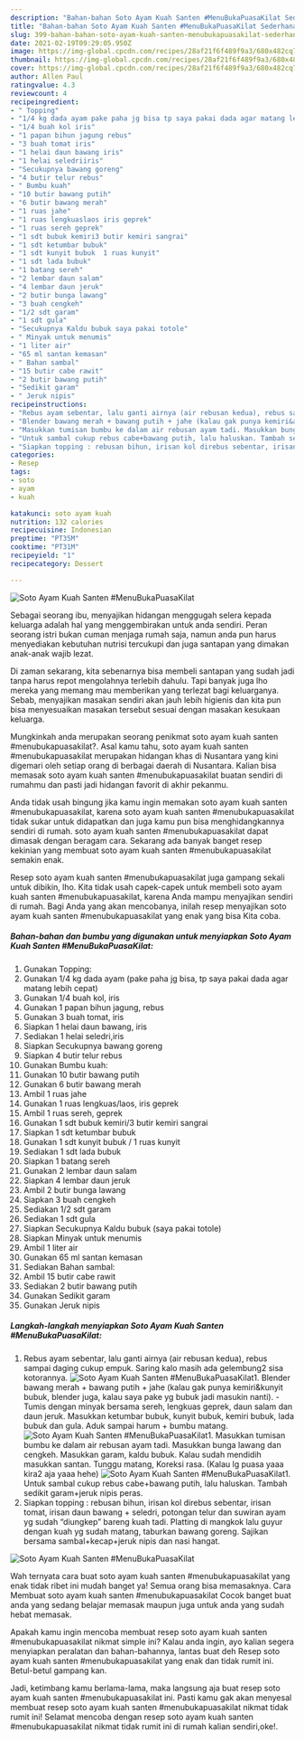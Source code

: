 ```yaml
---
description: "Bahan-bahan Soto Ayam Kuah Santen #MenuBukaPuasaKilat Sederhana Untuk Jualan"
title: "Bahan-bahan Soto Ayam Kuah Santen #MenuBukaPuasaKilat Sederhana Untuk Jualan"
slug: 399-bahan-bahan-soto-ayam-kuah-santen-menubukapuasakilat-sederhana-untuk-jualan
date: 2021-02-19T09:29:05.950Z
image: https://img-global.cpcdn.com/recipes/28af21f6f489f9a3/680x482cq70/soto-ayam-kuah-santen-menubukapuasakilat-foto-resep-utama.jpg
thumbnail: https://img-global.cpcdn.com/recipes/28af21f6f489f9a3/680x482cq70/soto-ayam-kuah-santen-menubukapuasakilat-foto-resep-utama.jpg
cover: https://img-global.cpcdn.com/recipes/28af21f6f489f9a3/680x482cq70/soto-ayam-kuah-santen-menubukapuasakilat-foto-resep-utama.jpg
author: Allen Paul
ratingvalue: 4.3
reviewcount: 4
recipeingredient:
- " Topping"
- "1/4 kg dada ayam pake paha jg bisa tp saya pakai dada agar matang lebih cepat"
- "1/4 buah kol iris"
- "1 papan bihun jagung rebus"
- "3 buah tomat iris"
- "1 helai daun bawang iris"
- "1 helai seledriiris"
- "Secukupnya bawang goreng"
- "4 butir telur rebus"
- " Bumbu kuah"
- "10 butir bawang putih"
- "6 butir bawang merah"
- "1 ruas jahe"
- "1 ruas lengkuaslaos iris geprek"
- "1 ruas sereh geprek"
- "1 sdt bubuk kemiri3 butir kemiri sangrai"
- "1 sdt ketumbar bubuk"
- "1 sdt kunyit bubuk  1 ruas kunyit"
- "1 sdt lada bubuk"
- "1 batang sereh"
- "2 lembar daun salam"
- "4 lembar daun jeruk"
- "2 butir bunga lawang"
- "3 buah cengkeh"
- "1/2 sdt garam"
- "1 sdt gula"
- "Secukupnya Kaldu bubuk saya pakai totole"
- " Minyak untuk menumis"
- "1 liter air"
- "65 ml santan kemasan"
- " Bahan sambal"
- "15 butir cabe rawit"
- "2 butir bawang putih"
- "Sedikit garam"
- " Jeruk nipis"
recipeinstructions:
- "Rebus ayam sebentar, lalu ganti airnya (air rebusan kedua), rebus sampai daging cukup empuk. Saring kalo masih ada gelembung2 sisa kotorannya."
- "Blender bawang merah + bawang putih + jahe (kalau gak punya kemiri&amp;kunyit bubuk, blender juga, kalau saya pake yg bubuk jadi masukin nanti). Tumis dengan minyak bersama sereh, lengkuas geprek, daun salam dan daun jeruk. Masukkan ketumbar bubuk, kunyit bubuk, kemiri bubuk, lada bubuk dan gula. Aduk sampai harum + bumbu matang."
- "Masukkan tumisan bumbu ke dalam air rebusan ayam tadi. Masukkan bunga lawang dan cengkeh. Masukkan garam, kaldu bubuk. Kalau sudah mendidih masukkan santan. Tunggu matang, Koreksi rasa. (Kalau lg puasa yaaa kira2 aja yaaa hehe)"
- "Untuk sambal cukup rebus cabe+bawang putih, lalu haluskan. Tambah sedikit garam+jeruk nipis peras."
- "Siapkan topping : rebusan bihun, irisan kol direbus sebentar, irisan tomat, irisan daun bawang + seledri, potongan telur dan suwiran ayam yg sudah “diungkep” bareng kuah tadi. Platting di mangkok lalu guyur dengan kuah yg sudah matang, taburkan bawang goreng. Sajikan bersama sambal+kecap+jeruk nipis dan nasi hangat."
categories:
- Resep
tags:
- soto
- ayam
- kuah

katakunci: soto ayam kuah 
nutrition: 132 calories
recipecuisine: Indonesian
preptime: "PT35M"
cooktime: "PT31M"
recipeyield: "1"
recipecategory: Dessert

---
```



![Soto Ayam Kuah Santen #MenuBukaPuasaKilat](https://img-global.cpcdn.com/recipes/28af21f6f489f9a3/680x482cq70/soto-ayam-kuah-santen-menubukapuasakilat-foto-resep-utama.jpg)

Sebagai seorang ibu, menyajikan hidangan menggugah selera kepada keluarga adalah hal yang menggembirakan untuk anda sendiri. Peran seorang istri bukan cuman menjaga rumah saja, namun anda pun harus menyediakan kebutuhan nutrisi tercukupi dan juga santapan yang dimakan anak-anak wajib lezat.

Di zaman  sekarang, kita sebenarnya bisa membeli santapan yang sudah jadi tanpa harus repot mengolahnya terlebih dahulu. Tapi banyak juga lho mereka yang memang mau memberikan yang terlezat bagi keluarganya. Sebab, menyajikan masakan sendiri akan jauh lebih higienis dan kita pun bisa menyesuaikan masakan tersebut sesuai dengan masakan kesukaan keluarga. 



Mungkinkah anda merupakan seorang penikmat soto ayam kuah santen #menubukapuasakilat?. Asal kamu tahu, soto ayam kuah santen #menubukapuasakilat merupakan hidangan khas di Nusantara yang kini digemari oleh setiap orang di berbagai daerah di Nusantara. Kalian bisa memasak soto ayam kuah santen #menubukapuasakilat buatan sendiri di rumahmu dan pasti jadi hidangan favorit di akhir pekanmu.

Anda tidak usah bingung jika kamu ingin memakan soto ayam kuah santen #menubukapuasakilat, karena soto ayam kuah santen #menubukapuasakilat tidak sukar untuk didapatkan dan juga kamu pun bisa menghidangkannya sendiri di rumah. soto ayam kuah santen #menubukapuasakilat dapat dimasak dengan beragam cara. Sekarang ada banyak banget resep kekinian yang membuat soto ayam kuah santen #menubukapuasakilat semakin enak.

Resep soto ayam kuah santen #menubukapuasakilat juga gampang sekali untuk dibikin, lho. Kita tidak usah capek-capek untuk membeli soto ayam kuah santen #menubukapuasakilat, karena Anda mampu menyajikan sendiri di rumah. Bagi Anda yang akan mencobanya, inilah resep menyajikan soto ayam kuah santen #menubukapuasakilat yang enak yang bisa Kita coba.

<!--inarticleads1-->

##### Bahan-bahan dan bumbu yang digunakan untuk menyiapkan Soto Ayam Kuah Santen #MenuBukaPuasaKilat:

1. Gunakan  Topping:
1. Gunakan 1/4 kg dada ayam (pake paha jg bisa, tp saya pakai dada agar matang lebih cepat)
1. Gunakan 1/4 buah kol, iris
1. Gunakan 1 papan bihun jagung, rebus
1. Gunakan 3 buah tomat, iris
1. Siapkan 1 helai daun bawang, iris
1. Sediakan 1 helai seledri,iris
1. Siapkan Secukupnya bawang goreng
1. Siapkan 4 butir telur rebus
1. Gunakan  Bumbu kuah:
1. Gunakan 10 butir bawang putih
1. Gunakan 6 butir bawang merah
1. Ambil 1 ruas jahe
1. Gunakan 1 ruas lengkuas/laos, iris geprek
1. Ambil 1 ruas sereh, geprek
1. Gunakan 1 sdt bubuk kemiri/3 butir kemiri sangrai
1. Siapkan 1 sdt ketumbar bubuk
1. Gunakan 1 sdt kunyit bubuk / 1 ruas kunyit
1. Sediakan 1 sdt lada bubuk
1. Siapkan 1 batang sereh
1. Gunakan 2 lembar daun salam
1. Siapkan 4 lembar daun jeruk
1. Ambil 2 butir bunga lawang
1. Siapkan 3 buah cengkeh
1. Sediakan 1/2 sdt garam
1. Sediakan 1 sdt gula
1. Siapkan Secukupnya Kaldu bubuk (saya pakai totole)
1. Siapkan  Minyak untuk menumis
1. Ambil 1 liter air
1. Gunakan 65 ml santan kemasan
1. Sediakan  Bahan sambal:
1. Ambil 15 butir cabe rawit
1. Sediakan 2 butir bawang putih
1. Gunakan Sedikit garam
1. Gunakan  Jeruk nipis




<!--inarticleads2-->

##### Langkah-langkah menyiapkan Soto Ayam Kuah Santen #MenuBukaPuasaKilat:

1. Rebus ayam sebentar, lalu ganti airnya (air rebusan kedua), rebus sampai daging cukup empuk. Saring kalo masih ada gelembung2 sisa kotorannya.
<img src="//assets-global.cpcdn.com/assets/icons/button_play-2c75c40dde080a61004c1f40b05d8f140eaff45d7e9e6481dc71c63d2e7c4909.png" alt="Soto Ayam Kuah Santen #MenuBukaPuasaKilat">1. Blender bawang merah + bawang putih + jahe (kalau gak punya kemiri&amp;kunyit bubuk, blender juga, kalau saya pake yg bubuk jadi masukin nanti). - Tumis dengan minyak bersama sereh, lengkuas geprek, daun salam dan daun jeruk. Masukkan ketumbar bubuk, kunyit bubuk, kemiri bubuk, lada bubuk dan gula. Aduk sampai harum + bumbu matang.
<img src="//assets-global.cpcdn.com/assets/icons/button_play-2c75c40dde080a61004c1f40b05d8f140eaff45d7e9e6481dc71c63d2e7c4909.png" alt="Soto Ayam Kuah Santen #MenuBukaPuasaKilat">1. Masukkan tumisan bumbu ke dalam air rebusan ayam tadi. Masukkan bunga lawang dan cengkeh. Masukkan garam, kaldu bubuk. Kalau sudah mendidih masukkan santan. Tunggu matang, Koreksi rasa. (Kalau lg puasa yaaa kira2 aja yaaa hehe)
<img src="//assets-global.cpcdn.com/assets/icons/button_play-2c75c40dde080a61004c1f40b05d8f140eaff45d7e9e6481dc71c63d2e7c4909.png" alt="Soto Ayam Kuah Santen #MenuBukaPuasaKilat">1. Untuk sambal cukup rebus cabe+bawang putih, lalu haluskan. Tambah sedikit garam+jeruk nipis peras.
1. Siapkan topping : rebusan bihun, irisan kol direbus sebentar, irisan tomat, irisan daun bawang + seledri, potongan telur dan suwiran ayam yg sudah “diungkep” bareng kuah tadi. Platting di mangkok lalu guyur dengan kuah yg sudah matang, taburkan bawang goreng. Sajikan bersama sambal+kecap+jeruk nipis dan nasi hangat.
<img src="//assets-global.cpcdn.com/assets/icons/button_play-2c75c40dde080a61004c1f40b05d8f140eaff45d7e9e6481dc71c63d2e7c4909.png" alt="Soto Ayam Kuah Santen #MenuBukaPuasaKilat">



Wah ternyata cara buat soto ayam kuah santen #menubukapuasakilat yang enak tidak ribet ini mudah banget ya! Semua orang bisa memasaknya. Cara Membuat soto ayam kuah santen #menubukapuasakilat Cocok banget buat anda yang sedang belajar memasak maupun juga untuk anda yang sudah hebat memasak.

Apakah kamu ingin mencoba membuat resep soto ayam kuah santen #menubukapuasakilat nikmat simple ini? Kalau anda ingin, ayo kalian segera menyiapkan peralatan dan bahan-bahannya, lantas buat deh Resep soto ayam kuah santen #menubukapuasakilat yang enak dan tidak rumit ini. Betul-betul gampang kan. 

Jadi, ketimbang kamu berlama-lama, maka langsung aja buat resep soto ayam kuah santen #menubukapuasakilat ini. Pasti kamu gak akan menyesal membuat resep soto ayam kuah santen #menubukapuasakilat nikmat tidak rumit ini! Selamat mencoba dengan resep soto ayam kuah santen #menubukapuasakilat nikmat tidak rumit ini di rumah kalian sendiri,oke!.

